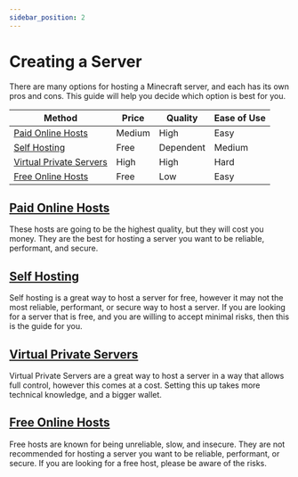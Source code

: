```yaml
---
sidebar_position: 2
---
```


# Creating a Server
There are many options for hosting a Minecraft server, and each has its own pros and cons. This guide will help you decide which option is best for you.

| Method | Price | Quality | Ease of Use |
| ------ | ----- | ------- | ----------- |
| [Paid Online Hosts](/creating-a-server/paid-online-hosts) | Medium | High | Easy |
| [Self Hosting](/creating-a-server/selfhosting) | Free | Dependent | Medium |
| [Virtual Private Servers](/creating-a-server/paid-vps) | High | High | Hard |
| [Free Online Hosts](/creating-a-server/free-online-hosts) | Free | Low | Easy |


## [Paid Online Hosts](/creating-a-server/paid-online-hosts)
These hosts are going to be the highest quality, but they will cost you money. They are the best for hosting a server you want to be reliable, performant, and secure.

## [Self Hosting](/creating-a-server/selfhosting)
Self hosting is a great way to host a server for free, however it may not the most reliable, performant, or secure way to host a server. If you are looking for a server that is free, and you are willing to accept minimal risks, then this is the guide for you.

## [Virtual Private Servers](/creating-a-server/paid-vps)
Virtual Private Servers are a great way to host a server in a way that allows full control, however this comes at a cost. Setting this up takes more technical knowledge, and a bigger wallet.

## [Free Online Hosts](/creating-a-server/free-online-hosts)
Free hosts are known for being unreliable, slow, and insecure. They are not recommended for hosting a server you want to be reliable, performant, or secure. If you are looking for a free host, please be aware of the risks.